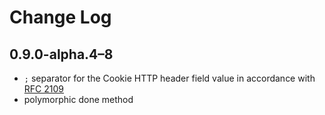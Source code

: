# Change Log

## 0.9.0-alpha.4–8
* `;` separator for the Cookie HTTP header field value in accordance with [RFC 2109](https://www.ietf.org/rfc/rfc2109.txt)
* polymorphic done method
